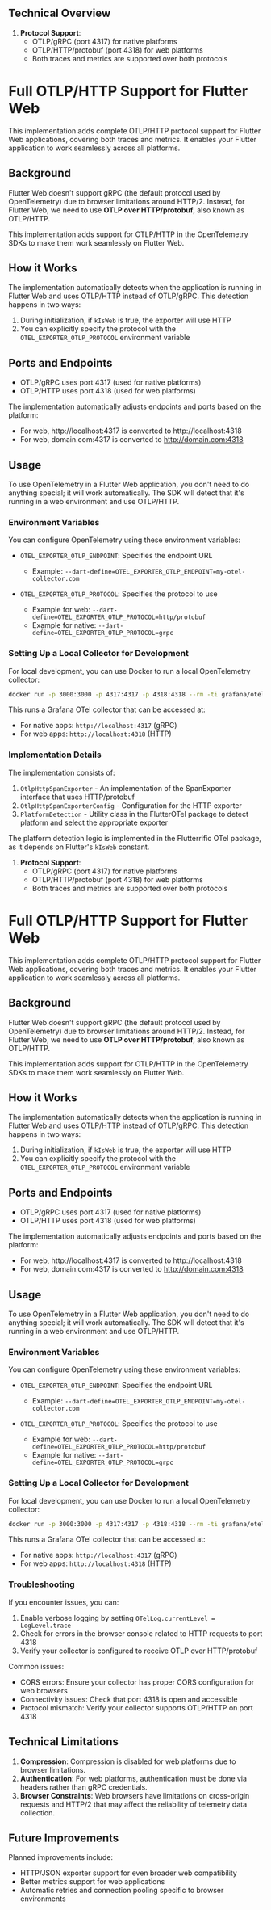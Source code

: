 ## Technical Overview

1. **Protocol Support**:
   - OTLP/gRPC (port 4317) for native platforms
   - OTLP/HTTP/protobuf (port 4318) for web platforms
   - Both traces and metrics are supported over both protocols

# Full OTLP/HTTP Support for Flutter Web

This implementation adds complete OTLP/HTTP protocol support for Flutter Web applications, covering both traces and metrics. It enables your Flutter application to work seamlessly across all platforms.

## Background

Flutter Web doesn't support gRPC (the default protocol used by OpenTelemetry) due to browser limitations around HTTP/2. Instead, for Flutter Web, we need to use **OTLP over HTTP/protobuf**, also known as OTLP/HTTP.

This implementation adds support for OTLP/HTTP in the OpenTelemetry SDKs to make them work seamlessly on Flutter Web.

## How it Works

The implementation automatically detects when the application is running in Flutter Web and uses OTLP/HTTP instead of OTLP/gRPC. This detection happens in two ways:

1. During initialization, if `kIsWeb` is true, the exporter will use HTTP
2. You can explicitly specify the protocol with the `OTEL_EXPORTER_OTLP_PROTOCOL` environment variable

## Ports and Endpoints

- OTLP/gRPC uses port 4317 (used for native platforms)
- OTLP/HTTP uses port 4318 (used for web platforms)

The implementation automatically adjusts endpoints and ports based on the platform:

- For web, http://localhost:4317 is converted to http://localhost:4318
- For web, domain.com:4317 is converted to http://domain.com:4318

## Usage

To use OpenTelemetry in a Flutter Web application, you don't need to do anything special; it will work automatically. The SDK will detect that it's running in a web environment and use OTLP/HTTP.

### Environment Variables

You can configure OpenTelemetry using these environment variables:

- `OTEL_EXPORTER_OTLP_ENDPOINT`: Specifies the endpoint URL
  - Example: `--dart-define=OTEL_EXPORTER_OTLP_ENDPOINT=my-otel-collector.com`

- `OTEL_EXPORTER_OTLP_PROTOCOL`: Specifies the protocol to use 
  - Example for web: `--dart-define=OTEL_EXPORTER_OTLP_PROTOCOL=http/protobuf`
  - Example for native: `--dart-define=OTEL_EXPORTER_OTLP_PROTOCOL=grpc`

### Setting Up a Local Collector for Development

For local development, you can use Docker to run a local OpenTelemetry collector:

```bash
docker run -p 3000:3000 -p 4317:4317 -p 4318:4318 --rm -ti grafana/otel-lgtm
```

This runs a Grafana OTel collector that can be accessed at:
- For native apps: `http://localhost:4317` (gRPC)
- For web apps: `http://localhost:4318` (HTTP)

### Implementation Details

The implementation consists of:

1. `OtlpHttpSpanExporter` - An implementation of the SpanExporter interface that uses HTTP/protobuf
2. `OtlpHttpSpanExporterConfig` - Configuration for the HTTP exporter
3. `PlatformDetection` - Utility class in the FlutterOTel package to detect platform and select the appropriate exporter

The platform detection logic is implemented in the Flutterrific OTel package, as it depends on Flutter's `kIsWeb` constant.

1. **Protocol Support**:
    - OTLP/gRPC (port 4317) for native platforms
    - OTLP/HTTP/protobuf (port 4318) for web platforms
    - Both traces and metrics are supported over both protocols

# Full OTLP/HTTP Support for Flutter Web

This implementation adds complete OTLP/HTTP protocol support for Flutter Web applications, covering both traces and metrics. It enables your Flutter application to work seamlessly across all platforms.

## Background

Flutter Web doesn't support gRPC (the default protocol used by OpenTelemetry) due to browser limitations around HTTP/2. Instead, for Flutter Web, we need to use **OTLP over HTTP/protobuf**, also known as OTLP/HTTP.

This implementation adds support for OTLP/HTTP in the OpenTelemetry SDKs to make them work seamlessly on Flutter Web.

## How it Works

The implementation automatically detects when the application is running in Flutter Web and uses OTLP/HTTP instead of OTLP/gRPC. This detection happens in two ways:

1. During initialization, if `kIsWeb` is true, the exporter will use HTTP
2. You can explicitly specify the protocol with the `OTEL_EXPORTER_OTLP_PROTOCOL` environment variable

## Ports and Endpoints

- OTLP/gRPC uses port 4317 (used for native platforms)
- OTLP/HTTP uses port 4318 (used for web platforms)

The implementation automatically adjusts endpoints and ports based on the platform:

- For web, http://localhost:4317 is converted to http://localhost:4318
- For web, domain.com:4317 is converted to http://domain.com:4318

## Usage

To use OpenTelemetry in a Flutter Web application, you don't need to do anything special; it will work automatically. The SDK will detect that it's running in a web environment and use OTLP/HTTP.

### Environment Variables

You can configure OpenTelemetry using these environment variables:

- `OTEL_EXPORTER_OTLP_ENDPOINT`: Specifies the endpoint URL
    - Example: `--dart-define=OTEL_EXPORTER_OTLP_ENDPOINT=my-otel-collector.com`

- `OTEL_EXPORTER_OTLP_PROTOCOL`: Specifies the protocol to use
    - Example for web: `--dart-define=OTEL_EXPORTER_OTLP_PROTOCOL=http/protobuf`
    - Example for native: `--dart-define=OTEL_EXPORTER_OTLP_PROTOCOL=grpc`

### Setting Up a Local Collector for Development

For local development, you can use Docker to run a local OpenTelemetry collector:

```bash
docker run -p 3000:3000 -p 4317:4317 -p 4318:4318 --rm -ti grafana/otel-lgtm
```

This runs a Grafana OTel collector that can be accessed at:
- For native apps: `http://localhost:4317` (gRPC)
- For web apps: `http://localhost:4318` (HTTP)


### Troubleshooting

If you encounter issues, you can:

1. Enable verbose logging by setting `OTelLog.currentLevel = LogLevel.trace`
2. Check for errors in the browser console related to HTTP requests to port 4318
3. Verify your collector is configured to receive OTLP over HTTP/protobuf

Common issues:
- CORS errors: Ensure your collector has proper CORS configuration for web browsers
- Connectivity issues: Check that port 4318 is open and accessible
- Protocol mismatch: Verify your collector supports OTLP/HTTP on port 4318

## Technical Limitations

1. **Compression**: Compression is disabled for web platforms due to browser limitations.
2. **Authentication**: For web platforms, authentication must be done via headers rather than gRPC credentials.
3. **Browser Constraints**: Web browsers have limitations on cross-origin requests and HTTP/2 that may affect the reliability of telemetry data collection.

## Future Improvements

Planned improvements include:
- HTTP/JSON exporter support for even broader web compatibility
- Better metrics support for web applications
- Automatic retries and connection pooling specific to browser environments
